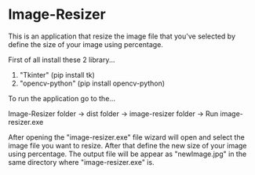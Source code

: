# Image-Resizer
This is an application that resize the image file that you've selected by define the size of your image using percentage.

First of all install these 2 library...

1. "Tkinter" (pip install tk)
2. "opencv-python" (pip install opencv-python) 

To run the application go to the...

Image-Resizer folder -> dist folder -> image-resizer folder -> Run image-resizer.exe

After opening the "image-resizer.exe" file wizard will open and select the image file you want to resize. 
After that define the new size of your image using percentage. 
The output file will be appear as "newImage.jpg" in the same directory where "image-resizer.exe" is. 

